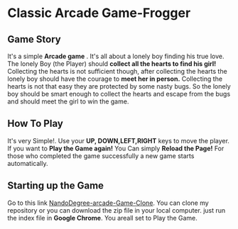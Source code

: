 # Classic Arcade Game-Frogger

## Game Story
 It's a simple **Arcade game** . It's all about a lonely boy finding his true love. The lonely Boy (the Player)  should **collect all the hearts to find his girl!** Collecting the hearts is not sufficient though, after collecting the hearts the lonely boy should have the courage to **meet her in person.** Collecting the hearts  is not that easy they  are protected by some nasty bugs. So the lonely boy should be smart enough to collect the hearts and escape from the bugs and should meet the girl to win the game.

## How To Play
It's very Simple!. Use your **UP, DOWN,LEFT,RIGHT** keys to move the player. If you want to **Play the Game again!** You Can simply **Reload the Page!** For those who completed the game successfully a new game starts automatically.

## Starting up the Game
Go to this link [NandoDegree-arcade-Game-Clone](
https://github.com/priii/frontend-nanodegree-arcade-game).
You can clone my repository or you can download the zip file in your local computer. just run the index file in **Google Chrome**. You areall set to Play the Game.
